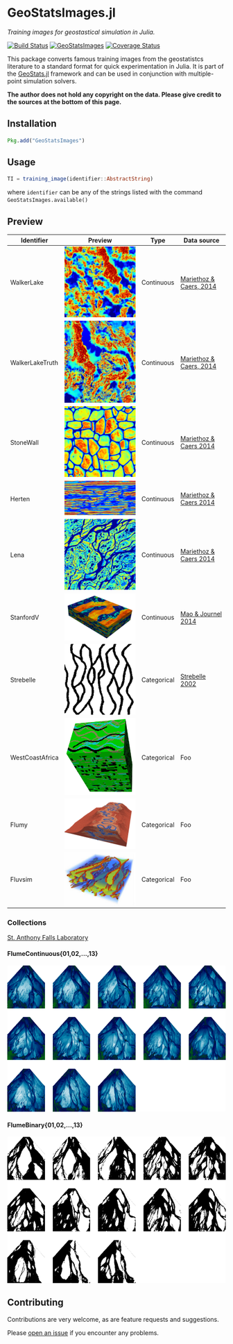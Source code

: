 GeoStatsImages.jl
=================

*Training images for geostastical simulation in Julia.*

[![Build Status](https://travis-ci.org/juliohm/GeoStatsImages.jl.svg?branch=master)](https://travis-ci.org/juliohm/GeoStatsImages.jl)
[![GeoStatsImages](http://pkg.julialang.org/badges/GeoStatsImages_0.5.svg)](http://pkg.julialang.org/?pkg=GeoStatsImages)
[![Coverage Status](https://codecov.io/gh/juliohm/GeoStatsImages.jl/branch/master/graph/badge.svg)](https://codecov.io/gh/juliohm/GeoStatsImages.jl)

This package converts famous training images from the geostatistcs
literature to a standard format for quick experimentation in Julia.
It is part of the [GeoStats.jl](https://github.com/juliohm/GeoStats.jl)
framework and can be used in conjunction with multiple-point simulation
solvers.

**The author does not hold any copyright on the data. Please give credit to the sources at the bottom of this page.**

Installation
------------

```julia
Pkg.add("GeoStatsImages")
```

Usage
-----

```julia
TI = training_image(identifier::AbstractString)
```
where `identifier` can be any of the strings listed with the command `GeoStatsImages.available()`

Preview
-------

| Identifier | Preview | Type | Data source |
| ---------- |:-------:| ---- | ----------- |
| WalkerLake | ![WalkerLakePreview](src/data/WalkerLake.png) | Continuous | [Mariethoz & Caers, 2014][TI-book-url] |
| WalkerLakeTruth | ![WalkerLakeTruthPreview](src/data/WalkerLakeTruth.png) | Continuous | [Mariethoz & Caers, 2014][TI-book-url] |
| StoneWall | ![StoneWallPreview](src/data/StoneWall.png) | Continuous | [Mariethoz & Caers 2014][TI-book-url] |
| Herten | ![HertenPreview](src/data/Herten.png) | Continuous | [Mariethoz & Caers 2014][TI-book-url] |
| Lena | ![LenaPreview](src/data/Lena.png) | Continuous | [Mariethoz & Caers 2014][TI-book-url] |
| StanfordV | ![StanfordVPreview](src/data/StanfordV.png) | Continuous | [Mao & Journel 2014][StanfordV-url] |
| Strebelle | ![StrebellePreview](src/data/Strebelle.png) | Categorical | [Strebelle 2002][SNESIM-url] |
| WestCoastAfrica | ![WestCoastAfricaPreview](src/data/WestCoastAfrica.png) | Categorical | Foo |
| Flumy | ![FlumyPreview](src/data/Flumy.png) | Categorical | Foo |
| Fluvsim | ![FluvsimPreview](src/data/Fluvsim.png) | Categorical | Foo |

### Collections

[St. Anthony Falls Laboratory](https://www.esci.umn.edu/orgs/seds/Sedi_Research.htm)

#### FlumeContinuous{01,02,...,13}
![FlumeContinuousPreview](src/data/FlumeContinuous.png)

#### FlumeBinary{01,02,...,13}
![FlumeBinaryPreview](src/data/FlumeBinary.png)

Contributing
------------

Contributions are very welcome, as are feature requests and suggestions.

Please [open an issue](https://github.com/juliohm/GeoStatsImages.jl/issues) if you encounter any problems.

[TI-book-url]: http://trainingimages.org
[StanfordV-url]: http://pangea.stanford.edu/departments/ere/dropbox/scrf/documents/reports/12/SCRF1999_Report12/SCRF1999_shuguang/stanford4.ps.zip
[SNESIM-url]: https://link.springer.com/article/10.1023/A%3A1014009426274
